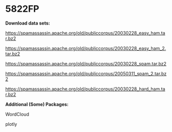 # 5822FP

__Download data sets:__

https://spamassassin.apache.org/old/publiccorpus/20030228_easy_ham.tar.bz2

https://spamassassin.apache.org/old/publiccorpus/20030228_easy_ham_2.tar.bz2

https://spamassassin.apache.org/old/publiccorpus/20030228_spam.tar.bz2

https://spamassassin.apache.org/old/publiccorpus/20050311_spam_2.tar.bz2

https://spamassassin.apache.org/old/publiccorpus/20030228_hard_ham.tar.bz2

__Additional (Some) Packages:__

WordCloud

plotly
